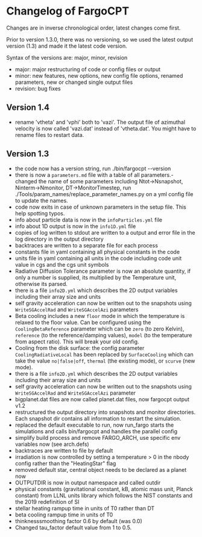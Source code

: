 # Changelog of FargoCPT

Changes are in inverse chronological order, latest changes come first.

Prior to version 1.3.0, there was no versioning, so we used the latest output version (1.3) and made it the latest code version.

Syntax of the versions are: major, minor, revision
- major: major restructuring of code or config files or output
- minor: new features, new options, new config file options, renamed parameters, new or changed single output files
- revision: bug fixes

## Version 1.4
- rename 'vtheta' and 'vphi' both to 'vazi'. The output file of azimuthal velocity is now called 'vazi.dat' instead of 'vtheta.dat'. You might have to rename files to restart data.

## Version 1.3
- the code now has a version string, run ./bin/fargocpt --version
- there is now a `parameters.md` file with a table of all parameters.- changed the name of some parameters including Ntot->Nsnapshot, Ninterm->Nmonitor, DT->MonitorTimestep, run ./Tools/param_names/replace_parameter_names.py on a yml config file to update the names.
- code now exits in case of unknown parameters in the setup file. This help spotting typos.
- info about particle data is now in the `infoParticles.yml` file
- info about 1D output is now in the `info1D.yml` file
- copies of log written to stdout are written to a output and error file in the log directory in the output directory
- backtraces are written to a separate file for each process
- constants file in yaml containing all physical constants in the code
- units file in yaml containing all units in the code including code unit value in cgs and the cgs unit symbols
- Radiative Diffusion Tolerance parameter is now an absolute quantity, if only a number is supplied, its multiplied by the Temperature unit, otherwise its parsed.
- there is a file `info2D.yml` which describes the 2D output variables including their array size and units
- self gravity acceleration can now be written out to the snapshots using `WriteSGAccelRad` and `WriteSGAccelAzi` parameters
- Beta cooling includes a new `floor` mode in which the temperature is relaxed to the floor value. Can be configured using the `CoolingBetaReference` parameter which can be `zero` (to zero Kelvin), `reference` (to the reference/damping values), `model` (to the temperature from aspect ratio). This will break your old config.
- Cooling from the disk surface: the config parameter `CoolingRadiativeLocal` has been replaced by `SurfaceCooling` which can take the value `no|false|off`, `thermal` (the existing mode), or `scurve` (new mode).
- there is a file `info2D.yml` which describes the 2D output variables including their array size and units
- self gravity acceleration can now be written out to the snapshots using `WriteSGAccelRad` and `WriteSGAccelAzi` parameter
- bigplanet.dat files are now called planet.dat files, now fargocpt output v1.2
- restructured the output directory into snapshots and monitor directories. Each snapshot dir contains all information to restart the simulation.
- replaced the default executable to run, now run_fargo starts the simulations and calls bin/fargocpt and handles the parallel config
- simplify build process and remove FARGO_ARCH, use specific env variables now (see arch.defs)
- backtraces are written to file by default
- irradiation is now controlled by setting a temperature > 0 in the nbody config rather than the "HeatingStar" flag
- removed default star, central object needs to be declared as a planet now
- OUTPUTDIR is now in output namespace and called outdir
- physical constants (gravitational constant, kB, atomic mass unit, Planck constant) from LLNL units library which follows the NIST constants and the 2019 redefinition of SI
- stellar heating rampup time in units of T0 rather than DT
- beta cooling rampup time in units of T0
- thinknesssmoothing factor 0.6 by default (was 0.0)
- Changed tau_factor default value from 1 to 0.5.